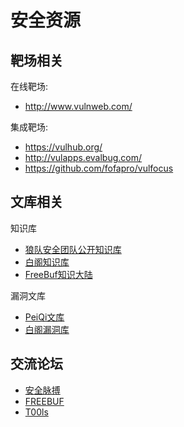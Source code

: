# 安全资源

## 靶场相关

在线靶场:

- http://www.vulnweb.com/

集成靶场:

- https://vulhub.org/
- http://vulapps.evalbug.com/
- https://github.com/fofapro/vulfocus

## 文库相关

知识库

- [狼队安全团队公开知识库](https://wiki.wgpsec.org/)
- [白阁知识库](https://wiki.bylibrary.cn/%E7%9F%A5%E8%AF%86%E5%BA%93/CSRF%E8%B7%A8%E7%AB%99%E8%AF%B7%E6%B1%82%E4%BC%AA%E9%80%A0/)
- [FreeBuf知识大陆](https://wiki.freebuf.com/tribal)

漏洞文库

- [PeiQi文库](http://wiki.peiqi.tech/)
- [白阁漏洞库](https://wiki.bylibrary.cn/%E6%BC%8F%E6%B4%9E%E5%BA%93/01-CMS%E6%BC%8F%E6%B4%9E/ActiveMQ/ActiveMQ%E4%BB%BB%E6%84%8F%E6%96%87%E4%BB%B6%E4%B8%8A%E4%BC%A0%E6%BC%8F%E6%B4%9E/)

## 交流论坛

- [安全脉搏](https://www.secpulse.com/)
- [FREEBUF](https://www.freebuf.com/)
- [T00ls](https://www.t00ls.com/)